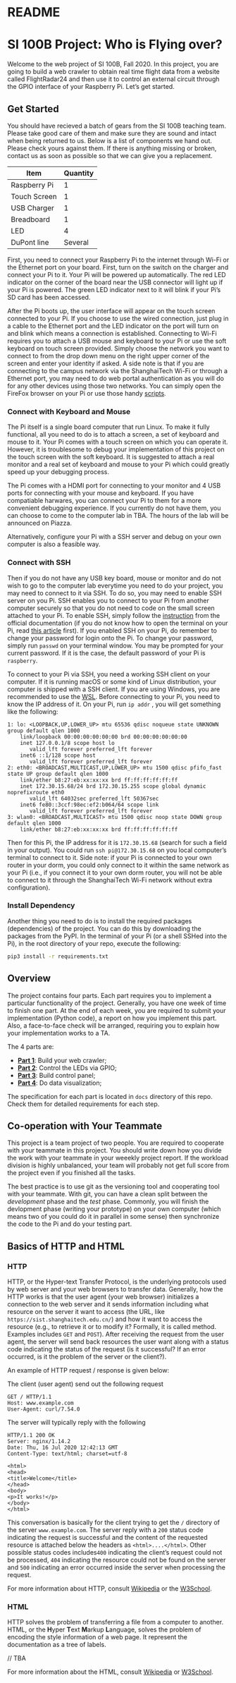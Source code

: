# README

# SI 100B Project: Who is Flying over?

Welcome to the web project of SI 100B, Fall 2020. In this project, you are going to build a web crawler to obtain real time flight data from a website called FlightRadar24 and then use it to control an external circuit through the GPIO interface of your Raspberry Pi. Let’s get started.

## Get Started

You should have recieved a batch of gears from the SI 100B teaching team. Please take good care of them and make sure they are sound and intact when being returned to us. Below is a list of components we hand out. Please check yours against them. If there is anything missing or broken, contact us as soon as possible so that we can give you a replacement.

| Item         | Quantity |
| ------------ | -------- |
| Raspberry Pi | 1        |
| Touch Screen | 1        |
| USB Charger  | 1        |
| Breadboard   | 1        |
| LED          | 4        |
| DuPont line  | Several  |

First, you need to connect your Raspberry Pi to the internet through Wi-Fi or the Ethernet port on your board. First, turn on the switch on the charger and connect your Pi to it. Your Pi will be powered up automatically. The red LED indicator on the corner of the board near the USB connector will light up if your Pi is powered. The green LED indicator next to it will blink if your Pi’s SD card has been accessed.

After the Pi boots up, the user interface will appear on the touch screen connected to your Pi. If you choose to use the wired connection, just plug in a cable to the Ethernet port and the LED indicator on the port will turn on and blink which means a connection is established. Connecting to Wi-Fi requires you to attach a USB mouse and keyboard to your Pi or use the soft keyboard on touch screen provided. Simply choose the network you want to connect to from the drop down menu on the right upper corner of the screen and enter your identity if asked. A side note is that if you are connecting to the campus network via the ShanghaiTech Wi-Fi or through a Ethernet port, you may need to do web portal authentication as you will do for any other devices using those two networks. You can simply open the FireFox browser on your Pi or use those handy [scripts](https://github.com/ShanghaitechGeekPie/WifiLoginer).

### Connect with Keyboard and Mouse

The Pi itself is a single board computer that run Linux. To make it fully functional, all you need to do is to attach a screen, a set of keyboard and mouse to it. Your Pi comes with a touch screen on which you can operate it. However, it is troublesome to debug your implementation of this project on the touch screen with the soft keyboard. It is suggested to attach a real monitor and a real set of keyboard and mouse to your Pi which could greatly speed up your debugging process.

The Pi comes with a HDMI port for connecting to your monitor and 4 USB ports for connecting with your mouse and keyboard. If you have compatiable harwares, you can connect your Pi to them for a more convenient debugging experience. If you currently do not have them, you can choose to come to the computer lab in TBA. The hours of the lab will be announced on Piazza. 

Alternatively, configure your Pi with a SSH server and debug on your own computer is also a feasible way.

### Connect with SSH

Then if you do not have any USB key board, mouse or monitor and do not wish to go to the computer lab everytime you need to do your project, you may need to connect to it via SSH. To do so, you may need to enable SSH server on you Pi. SSH enables you to connect to your Pi from another computer securely so that you do not need to code on the small screen attached to your Pi. To enable SSH, simply follow the [instruction](https://www.raspberrypi.org/documentation/remote-access/ssh/) from the official documentation (if you do not know how to open the terminal on your Pi, read [this article](https://magpi.raspberrypi.org/articles/terminal-help) first). If you enabled SSH on your Pi, do remember to change your password for login onto the Pi. To change your password, simply run `passwd` on your terminal window. You may be prompted for your current password. If it is the case, the default password of your Pi is `raspberry`.

To connect to your Pi via SSH, you need a working SSH client on your computer. If it is running macOS or some kind of Linux distribution, your computer is shipped with a SSH client. If you are using Windows, you are recommended to use the [WSL](https://docs.microsoft.com/en-us/windows/wsl/install-win10). Before connecting to your Pi, you need to know the IP address of it. On your Pi, run `ip addr` , you will get something like the following:

```
1: lo: <LOOPBACK,UP,LOWER_UP> mtu 65536 qdisc noqueue state UNKNOWN group default qlen 1000
    link/loopback 00:00:00:00:00:00 brd 00:00:00:00:00:00
    inet 127.0.0.1/8 scope host lo
       valid_lft forever preferred_lft forever
    inet6 ::1/128 scope host
       valid_lft forever preferred_lft forever
2: eth0: <BROADCAST,MULTICAST,UP,LOWER_UP> mtu 1500 qdisc pfifo_fast state UP group default qlen 1000
    link/ether b8:27:eb:xx:xx:xx brd ff:ff:ff:ff:ff:ff
    inet 172.30.15.68/24 brd 172.30.15.255 scope global dynamic noprefixroute eth0
       valid_lft 64032sec preferred_lft 50367sec
    inet6 fe80::3ccf:98ec:ef2:b064/64 scope link
       valid_lft forever preferred_lft forever
3: wlan0: <BROADCAST,MULTICAST> mtu 1500 qdisc noop state DOWN group default qlen 1000
    link/ether b8:27:eb:xx:xx:xx brd ff:ff:ff:ff:ff:ff
```

Then for this Pi, the IP address for it is `172.30.15.68` (search for such a field in your output). You could run `ssh pi@172.30.15.68` on you local computer’s terminal to connect to it. Side note: if your Pi is connected to your own router in your dorm, you could only connect to it within the same network as your Pi (i.e., if you connect it to your own dorm router, you will not be able to connect to it through the ShanghaiTech Wi-Fi network without extra configuration).

### Install Dependency

Another thing you need to do is to install the required packages (dependencies) of the project. You can do this by downloading the packages from the PyPI. In the terminal of your Pi (or a shell SSHed into the Pi), in the root directory of your repo, execute the following:

```bash
pip3 install -r requirements.txt
```

## Overview

The project contains four parts. Each part requires you to implement a particular functionality of the project. Generally, you have one week of time to finish one part. At the end of each week, you are required to submit your implementation (Python code), a report on how you implement this part. Also, a face-to-face check will be arranged, requiring you to explain how your implementation works to a TA.

The 4 parts are:

- **[Part 1](./docs/README.part1.md)**: Build your web crawler;
- **[Part 2](./docs/README.part2.md)**: Control the LEDs via GPIO;
- **[Part 3](./docs/README.part3.md)**: Build control panel;
- **[Part 4](./docs/README.part4.md)**: Do data visualization;

The specification for each part is located in `docs` directory of this repo. Check them for detailed requirements for each step.

## Co-operation with Your Teammate

This project is a team project of two people. You are required to cooperate with your teammate in this project. You should write down how you divide the work with your teammate in your weeekly project report. If the workload division is highly unbalanced, your team will probably not get full score from the project even if you finished all the tasks.

The best practice is to use git as the versioning tool and cooperating tool with your teammate. With git, you can have a clean split between the *development* phase and the *test* phase. Commonly, you will finish the devlopment phase (writing your prototype) on your own computer (which means two of you could do it in parallel in some sense) then synchronize the code to the Pi and do your testing part.

## Basics of HTTP and HTML

### HTTP

HTTP, or the Hyper-text Transfer Protocol, is the underlying protocols used by web server and your web browsers to transfer data. Generally, how the HTTP works is that the user agent (your web browser) initializes a connection to the web server and it sends information including what resource on the server it want to access (the URL, like `https://sist.shanghaitech.edu.cn/`) and how it want to access the resource (e.g., to retrieve it or to modify it? Formally, it is called method. Examples includes `GET` and `POST`). After receiving the request from the user agent, the server will send back resources the user want along with a status code indicating the status of the request (is it successful? If an error occurred, is it the problem of the server or the client?).

An example of HTTP request / response is given below:

The client (user agent) send out the following request

```
GET / HTTP/1.1
Host: www.example.com
User-Agent: curl/7.54.0
```

The server will typically reply with the following

```
HTTP/1.1 200 OK
Server: nginx/1.14.2
Date: Thu, 16 Jul 2020 12:42:13 GMT
Content-Type: text/html; charset=utf-8

<html>
<head>
<title>Welcome</title>
</head>
<body>
<p>It works!</p>
</body>
</html>
```

This conversation is basically for the client trying to get the `/` directory of the server `www.example.com`. The server reply with a `200` status code indicating the request is successful and the content of the requested resource is attached below the headers as `<html>....</html>`. Other possible status codes includes`400` indicating the client’s request could not be processed, `404` indicating the resource could not be found on the server and `500` indicating an error occurred inside the server when processing the request.

For more information about HTTP, consult [Wikipedia](https://en.wikipedia.org/wiki/Hypertext_Transfer_Protocol) or the [W3School](https://www.w3schools.com/whatis/whatis_http.asp).

### HTML

HTTP solves the problem of transferring a file from a computer to another. HTML, or the **H**yper **T**ext **M**arkup **L**anguage, solves the problem of encoding the style information of a web page. It represent the documentation as a tree of labels.

// TBA

For more information about the HTML, consult [Wikipedia](https://en.wikipedia.org/wiki/HTML) or [W3School](https://www.w3schools.com/whatis/whatis_html.asp).